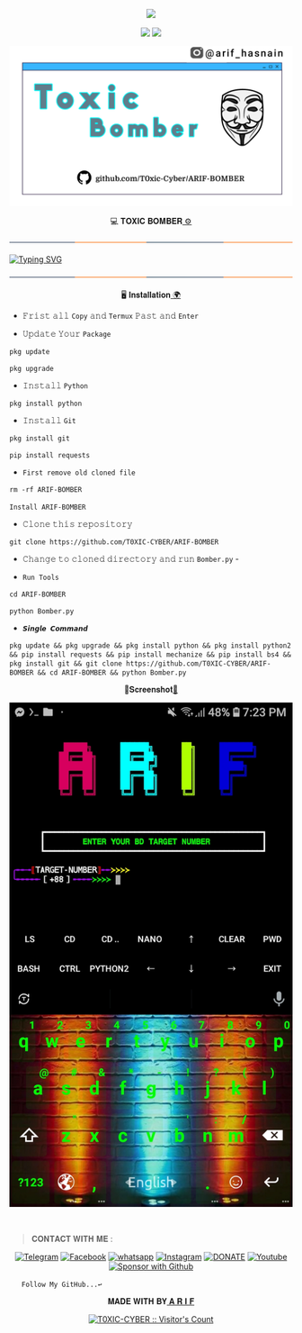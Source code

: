 

<p align="center">
 <img src="https://img.shields.io/badge/MADE%20IN-BANGLADESH-green?colorA=%23ff0000&colorB=%23017e40&style=flat-square">
</p>
 
<p align="center">
  <img src="https://img.shields.io/badge/Author-Arif--Hasnain--Misvah-cyan?style=flat-square">

<img src="https://img.shields.io/badge/Written%20In-Python-cyan?style=flat-square">
</p>
<p align="center">
    <img src="Banner.png">
</p>
<p align="center">💻 𝐓𝐎𝐗𝐈𝐂 𝐁𝐎𝐌𝐁𝐄𝐑<a href="https://www.facebook.com/ArifHasNaiN.official"> ⚙️</a> </p>

<img align="center" alt="line" src="https://github.com/DalpatRathore/dalpatrathore/blob/main/assets/images/line-1.svg">

[![Typing SVG](https://readme-typing-svg.herokuapp.com?size=30&color=00FFF0&lines=%F0%9F%91%8B++%F0%9D%90%87%F0%9D%90%84%F0%9D%90%8B%F0%9D%90%8B%F0%9D%90%8E+%F0%9D%90%92%F0%9D%90%88%F0%9D%90%91+%F0%9D%90%96%F0%9D%90%84%F0%9D%90%8B%F0%9D%90%82%F0%9D%90%8E%F0%9D%90%8C%F0%9D%90%84++%F0%9F%A4%9D%3B++%F0%9F%98%8C%F0%9D%90%8C%F0%9D%90%98+%F0%9D%90%86%F0%9D%90%88%F0%9D%90%93%F0%9D%90%87%F0%9D%90%94%F0%9D%90%81+%F0%9D%90%80%F0%9D%90%82%F0%9D%90%82%F0%9D%90%8E%F0%9D%90%94%F0%9D%90%8D%F0%9D%90%93++%3B++%F0%9D%90%88%F0%9D%90%93%27%F0%9D%90%92+%F0%9D%90%92%F0%9D%90%88%F0%9D%90%8B%F0%9D%90%84%F0%9D%90%8D%F0%9D%90%93+%F0%9D%90%93%F0%9D%90%8E%F0%9D%90%97%F0%9D%90%88%F0%9D%90%82++%3B++%F0%9D%90%8D%F0%9D%90%80%F0%9D%90%8C%F0%9D%90%84%3A+%F0%9D%90%80%F0%9D%90%91%F0%9D%90%88%F0%9D%90%85+%F0%9D%90%87%F0%9D%90%80%F0%9D%90%92%F0%9D%90%8D%F0%9D%90%80%F0%9D%90%88%F0%9D%90%8D+%F0%9F%92%9C+%3B+%F0%9F%98%8C+++%F0%9D%90%88%27%F0%9D%90%8C+%F0%9D%90%80+%F0%9D%90%92%F0%9D%90%93%F0%9D%90%94%F0%9D%90%83%F0%9D%90%84%F0%9D%90%8D%F0%9D%90%93++%F0%9F%98%8B+%3B++++%F0%9D%90%80%F0%9D%90%8D%F0%9D%90%83+%F0%9D%90%8F%F0%9D%90%80%F0%9D%90%91%F0%9D%90%93+%F0%9D%90%93%F0%9D%90%88%F0%9D%90%8C%F0%9D%90%84+++%3B+++++%F0%9D%90%8F%F0%9D%90%91%F0%9D%90%8E%F0%9D%90%86%F0%9D%90%91%F0%9D%90%80%F0%9D%90%8C%F0%9D%90%8C%F0%9D%90%84%F0%9D%90%91++%F0%9F%98%8E)](https://git.io/typing-svg)

</p>
<img align="center" alt="line" src="https://github.com/DalpatRathore/dalpatrathore/blob/main/assets/images/line-1.svg">



<p align="center">🖥️ 𝐈𝐧𝐬𝐭𝐚𝐥𝐥𝐚𝐭𝐢𝐨𝐧<a href="https://www.facebook.com/ArifHasNaiN.official"> 🌍</a> </p>
 
- 𝙵𝚛𝚒𝚜𝚝 𝚊𝚕𝚕 `𝙲𝚘𝚙𝚢` 𝚊𝚗𝚍 `𝚃𝚎𝚛𝚖𝚞𝚡` 𝙿𝚊𝚜𝚝 𝚊𝚗𝚍 ` 𝙴𝚗𝚝𝚎𝚛 `


- 𝚄𝚙𝚍𝚊𝚝𝚎 𝚈𝚘𝚞𝚛 `𝙿𝚊𝚌𝚔𝚊𝚐𝚎`

```
pkg update 
```
```
pkg upgrade 
```
- 𝙸𝚗𝚜𝚝𝚊𝚕𝚕 `𝙿𝚢𝚝𝚑𝚘𝚗`

```
pkg install python 
```
- 𝙸𝚗𝚜𝚝𝚊𝚕𝚕 `𝙶𝚒𝚝`
```
pkg install git 
```
```
pip install requests
```
- `𝙵𝚒𝚛𝚜𝚝 𝚛𝚎𝚖𝚘𝚟𝚎 𝚘𝚕𝚍 𝚌𝚕𝚘𝚗𝚎𝚍 𝚏𝚒𝚕𝚎`
```
rm -rf ARIF-BOMBER
```
``𝙸𝚗𝚜𝚝𝚊𝚕𝚕 ARIF-BOMBER``

- 𝙲𝚕𝚘𝚗𝚎 𝚝𝚑𝚒𝚜 𝚛𝚎𝚙𝚘𝚜𝚒𝚝𝚘𝚛𝚢
```
git clone https://github.com/T0XIC-CYBER/ARIF-BOMBER
```
- 𝙲𝚑𝚊𝚗𝚐𝚎 𝚝𝚘 𝚌𝚕𝚘𝚗𝚎𝚍 𝚍𝚒𝚛𝚎𝚌𝚝𝚘𝚛𝚢 𝚊𝚗𝚍 𝚛𝚞𝚗 `Bomber.py` -

- ``𝚁𝚞𝚗 𝚃𝚘𝚘𝚕𝚜``
```
cd ARIF-BOMBER
```
```
python Bomber.py
```
- ``𝙎𝙞𝙣𝙜𝙡𝙚 𝘾𝙤𝙢𝙢𝙖𝙣𝙙``
```
pkg update && pkg upgrade && pkg install python && pkg install python2 && pip install requests && pip install mechanize && pip install bs4 && pkg install git && git clone https://github.com/T0XIC-CYBER/ARIF-BOMBER && cd ARIF-BOMBER && python Bomber.py
```


<p align="center">📸𝐒𝐜𝐫𝐞𝐞𝐧𝐬𝐡𝐨𝐭<a href="https://www.facebook.com/ArifHasNaiN.official">📸</a> </p>

<p align="center">
    <img src="arif.jpg">
</p>
<br>

> 𝐂𝐎𝐍𝐓𝐀𝐂𝐓 𝐖𝐈𝐓𝐇 𝐌𝐄 :

<p align="left">

<p align="center">
<a href="https://grabify.link/SLCVU3"><img title="Telegram" src="https://img.shields.io/badge/Telegram-black?style=for-the-badge&logo=Telegram"></a>
<a href="https://www.facebook.com/ArifHasNaiN.official"><img title="Facebook" src="https://img.shields.io/badge/Facebook-black?style=for-the-badge&logo=Facebook"></a>
<a href="https://wa.me/+8801612406988"><img title="whatsapp" src="https://img.shields.io/badge/WHATSAPP-%2325D366.svg?&style=for-the-badge&logo=whatsapp&logoColor=white"></a>
<a href="https://www.instagram.com/mohammad_arif_hasnain/"><img title="Instagram" src="https://img.shields.io/badge/instagram-%23E4405F.svg?&style=for-the-badge&logo=instagram&logoColor=white"></a>
<a href="https://www.instamojo.com/@deepanshunarwal/"><img title="DONATE" src="https://img.shields.io/badge/DONATE-lightgrey?style=for-the-badge&logo=Google-pay"></a>
<a href="https://www.youtube.com/channel/UCZZqPRa6GkB4prE3pgynW5w?sub_confirmation=1"><img alt="Youtube" title="Youtube" src="https://img.shields.io/badge/-Subscribe-red?style=for-the-badge&logo=youtube&logoColor=white"/></a>
<a href="https://github.com/sponsors/DenverCoder1"><img alt="Sponsor with Github" title="Sponsor with Github" src="https://img.shields.io/badge/-Sponsor-ea4aaa?style=for-the-badge&logo=github&logoColor=white"/></a>
</p>


```    Follow My GitHub...↩️   ```




<p align="center">𝐌𝐀𝐃𝐄 𝐖𝐈𝐓𝐇 𝐁𝐘<a href="https://www.facebook.com/ArifHasNaiN.official"> 𝐀 𝐑 𝐈 𝐅</a> </p>


<div align="center">
<a href="https://gist.github.com/T0XIC-CYBER"><img src="https://profile-counter.glitch.me/{T0XIC-CYBER}/count.svg" alt="T0XIC-CYBER :: Visitor's Count" /></a>
</div>
